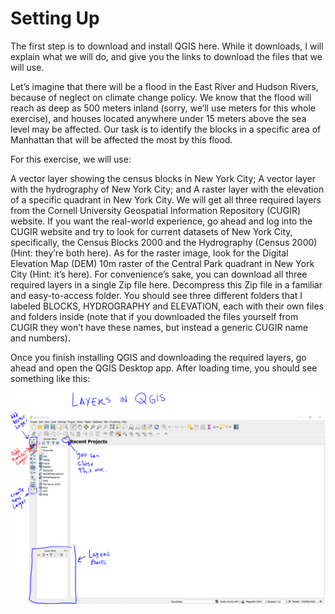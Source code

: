 # Setting Up

The first step is to download and install QGIS here. While it downloads, I will explain what we will do, and give you the links to download the files that we will use.

Let’s imagine that there will be a flood in the East River and Hudson Rivers, because of neglect on climate change policy. We know that the flood will reach as deep as 500 meters inland (sorry, we’ll use meters for this whole exercise), and houses located anywhere under 15 meters above the sea level may be affected. Our task is to identify the blocks in a specific area of Manhattan that will be affected the most by this flood.

For this exercise, we will use:

A vector layer showing the census blocks in New York City;
A vector layer with the hydrography of New York City; and
A raster layer with the elevation of a specific quadrant in New York City.
We will get all three required layers from the Cornell University Geospatial Information Repository (CUGIR) website. If you want the real-world experience, go ahead and log into the CUGIR website and try to look for current datasets of New York City, specifically, the Census Blocks 2000 and the Hydrography (Census 2000) (Hint: they’re both here). As for the raster image, look for the Digital Elevation Map (DEM) 10m raster of the Central Park quadrant in New York City (Hint: it’s here). For convenience’s sake, you can download all three required layers in a single Zip file here. Decompress this Zip file in a familiar and easy-to-access folder. You should see three different folders that I labeled BLOCKS, HYDROGRAPHY and ELEVATION, each with their own files and folders inside (note that if you downloaded the files yourself from CUGIR they won’t have these names, but instead a generic CUGIR name and numbers).

Once you finish installing QGIS and downloading the required layers, go ahead and open the QGIS Desktop app. After loading time, you should see something like this:

![Layers in QGIS](setup1.png)